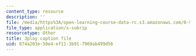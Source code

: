 ```yaml
---
content_type: resource
description: ''
file: /media/https%3A/open-learning-course-data-rc.s3.amazonaws.com/8-962-general-relativity-spring-2020/874a203e50e4ef113b917969ab499d56_uNWqE3LS1E.srt
file_type: application/x-subrip
resourcetype: Other
title: 3play caption file
uid: 874a203e-50e4-ef11-3b91-7969ab499d56
---
```

